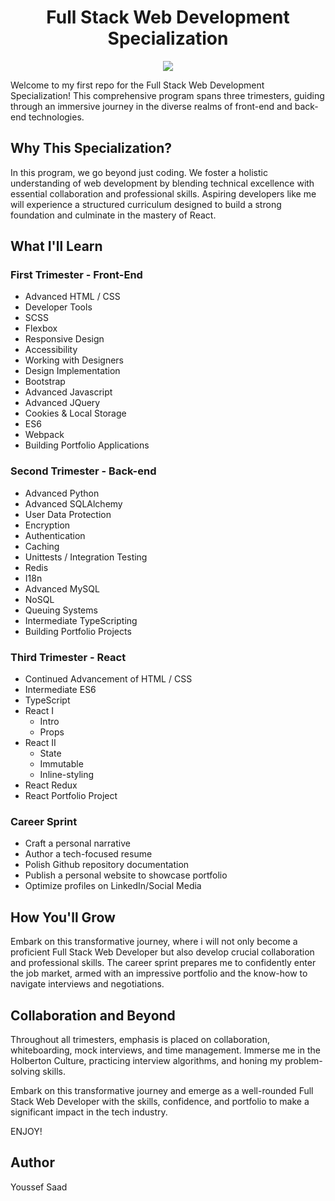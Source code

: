 

<h1 align="center">Full Stack Web Development Specialization</h1>

<p align="center">
<img src="https://www.careerguide.com/career/wp-content/uploads/2019/12/a6b9b58d0cbee9e5b28b9c78b6b68f78.gif" 	>
</p>


Welcome to my first repo for the Full Stack Web Development Specialization! This comprehensive program spans three trimesters, guiding through an immersive journey in the diverse realms of front-end and back-end technologies.

## **Why This Specialization?**

In this program, we go beyond just coding. We foster a holistic understanding of web development by blending technical excellence with essential collaboration and professional skills. Aspiring developers like me will experience a structured curriculum designed to build a strong foundation and culminate in the mastery of React.

## **What I'll Learn**

### First Trimester - Front-End
- Advanced HTML / CSS
- Developer Tools
- SCSS
- Flexbox
- Responsive Design
- Accessibility
- Working with Designers
- Design Implementation
- Bootstrap
- Advanced Javascript
- Advanced JQuery
- Cookies & Local Storage
- ES6
- Webpack
- Building Portfolio Applications

### Second Trimester - Back-end
- Advanced Python
- Advanced SQLAlchemy
- User Data Protection
- Encryption
- Authentication
- Caching
- Unittests / Integration Testing
- Redis
- I18n
- Advanced MySQL
- NoSQL
- Queuing Systems
- Intermediate TypeScripting
- Building Portfolio Projects

### Third Trimester - React
- Continued Advancement of HTML / CSS
- Intermediate ES6
- TypeScript
- React I
  - Intro
  - Props
- React II
  - State
  - Immutable
  - Inline-styling
- React Redux
- React Portfolio Project

### Career Sprint
- Craft a personal narrative
- Author a tech-focused resume
- Polish Github repository documentation
- Publish a personal website to showcase portfolio
- Optimize profiles on LinkedIn/Social Media

## **How You'll Grow**

Embark on this transformative journey, where i will not only become a proficient Full Stack Web Developer but also develop crucial collaboration and professional skills. The career sprint prepares me to confidently enter the job market, armed with an impressive portfolio and the know-how to navigate interviews and negotiations.


## **Collaboration and Beyond**

Throughout all trimesters, emphasis is placed on collaboration, whiteboarding, mock interviews, and time management.
Immerse me in the Holberton Culture, practicing interview algorithms, and honing my problem-solving skills.

Embark on this transformative journey and emerge as a well-rounded Full Stack Web Developer with the skills, confidence, and portfolio to make a significant impact in the tech industry.

ENJOY!

## Author
Youssef Saad
